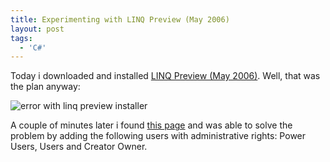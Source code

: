 ```yaml
---
title: Experimenting with LINQ Preview (May 2006)
layout: post
tags:
  - 'C#'
---
```

Today i downloaded and installed [LINQ Preview (May 2006)](http://www.microsoft.com/downloads/details.aspx?familyid=1e902c21-340c-4d13-9f04-70eb5e3dceea&displaylang=en). Well, that was the plan anyway:

![error with linq preview installer](http://www.timvw.be/wp-content/images/linq-2006-06-error.png)

A couple of minutes later i found [this page](http://forums.microsoft.com/MSDN/ShowPost.aspx?PostID=394174&SiteID=1) and was able to solve the problem by adding the following users with administrative rights: Power Users, Users and Creator Owner.
